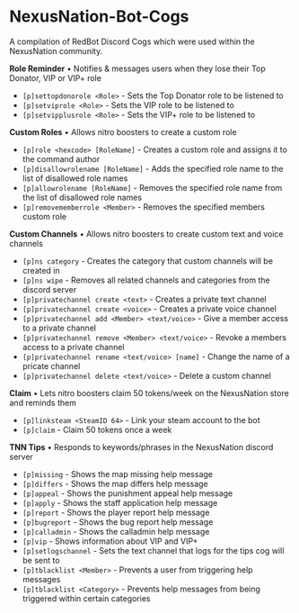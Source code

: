 # NexusNation-Bot-Cogs
A compilation of RedBot Discord Cogs which were used within the NexusNation community.

**Role Reminder** • Notifies & messages users when they lose their Top Donator, VIP or VIP+ role 

  - `[p]settopdonorole <Role>` - Sets the Top Donator role to be listened to
  - `[p]setviprole <Role>` - Sets the VIP role to be listened to
  - `[p]setvipplusrole <Role>` - Sets the VIP+ role to be listened to

**Custom Roles** • Allows nitro boosters to create a custom role

  - `[p]role <hexcode> [RoleName]` - Creates a custom role and assigns it to the command author
  - `[p]disallowrolename [RoleName]` - Adds the specified role name to the list of disallowed role names
  - `[p]allowrolename [RoleName]` - Removes the specified role name from the list of disallowed role names
  - `[p]removememberrole <Member>` - Removes the specified members custom role

**Custom Channels** • Allows nitro boosters to create custom text and voice channels

  - `[p]ns category` - Creates the category that custom channels will be created in
  - `[p]ns wipe` - Removes all related channels and categories from the discord server
  - `[p]privatechannel create <text>` - Creates a private text channel
  - `[p]privatechannel create <voice>` - Creates a private voice channel
  - `[p]privatechannel add <Member> <text/voice>` - Give a member access to a private channel
  - `[p]privatechannel remove <Member> <text/voice>` - Revoke a members access to a private channel
  - `[p]privatechannel rename <text/voice> [name]` - Change the name of a pricate channel
  - `[p]privatechannel delete <text/voice>` - Delete a custom channel

**Claim** • Lets nitro boosters claim 50 tokens/week on the NexusNation store and reminds them 

  - `[p]linksteam <SteamID 64>` - Link your steam account to the bot
  - `[p]claim` - Claim 50 tokens once a week

**TNN Tips** • Responds to keywords/phrases in the NexusNation discord server

  - `[p]missing` - Shows the map missing help message
  - `[p]differs` - Shows the map differs help message
  - `[p]appeal` - Shows the punishment appeal help message
  - `[p]apply` - Shows the staff application help message
  - `[p]report` - Shows the player report help message
  - `[p]bugreport` - Shows the bug report help message
  - `[p]calladmin` - Shows the calladmin help message
  - `[p]vip` - Shows information about VIP and VIP+
  - `[p]setlogschannel` - Sets the text channel that logs for the tips cog will be sent to
  - `[p]tblacklist <Member>` - Prevents a user from triggering help messages
  - `[p]tblacklist <Category>` - Prevents help messages from being triggered within certain categories
